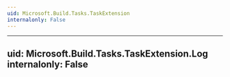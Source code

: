 ```yaml
---
uid: Microsoft.Build.Tasks.TaskExtension
internalonly: False
---
```


---
uid: Microsoft.Build.Tasks.TaskExtension.Log
internalonly: False
---
